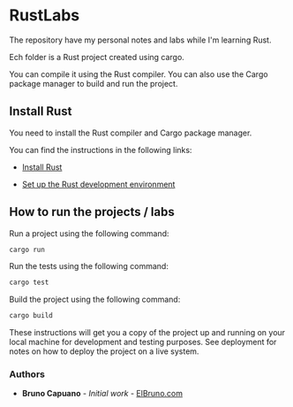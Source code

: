 # RustLabs

The repository have my personal notes and labs while I'm learning Rust.



Ech folder is a Rust project created using cargo. 

You can compile it using the Rust compiler. You can also use the Cargo package manager to build and run the project.


## Install Rust

You need to install the Rust compiler and Cargo package manager.

You can find the instructions in the following links:

- [Install Rust](https://www.rust-lang.org/tools/install)

- [Set up the Rust development environment](https://learn.microsoft.com/en-gb/training/modules/rust-set-up-environment/)

## How to run the projects / labs

Run a project using the following command:

    
```bash
cargo run
```

Run the tests using the following command:
```bash
cargo test
```

Build the project using the following command:

```bash
cargo build
```

These instructions will get you a copy of the project up and running on your local machine for development and testing purposes. See deployment for notes on how to deploy the project on a live system.


### Authors

- **Bruno Capuano** - *Initial work* - [ElBruno.com](https://elbruno.com/)
